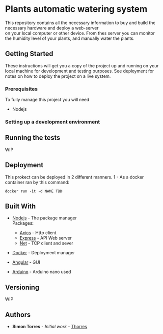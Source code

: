 # Plants automatic watering system
This repository contains all the necessary information to buy and build the necessary hardware and deploy a web-server  
on your local computer or other device. From thes server you can monitor the humidity level of your plants, and manually water the plants. 

## Getting Started

These instructions will get you a copy of the project up and running on your local machine for development and testing purposes. See deployment for notes on how to deploy the project on a live system.

### Prerequisites

To fully manage this project you will need 
* Nodejs

### Setting up a development environment

## Running the tests

WIP

## Deployment

This prokect can be deployed in 2 different manners.
1 - As a docker container ran by this command:
```
docker run -it -d NAME TBD
```

## Built With

* [Nodejs](https://nodejs.org/en/docs/) - The package manager  
    Packages:
    * [Axios](https://www.npmjs.com/package/axios) - Http client
    * [Express](https://www.npmjs.com/package/express) - API Web server
    * [Net](https://nodejs.org/api/net.html) - TCP client and sever

* [Docker](https://docs.docker.com/) - Deployment manager
* [Angular](https://angular.io/docs) - GUI
* [Arduino](https://www.arduino.cc/) - Arduino nano used

## Versioning

WIP

## Authors

* **Simon Torres** - *Initial work* - [Thorres](https://github.com/https://github.com/Thorres)
